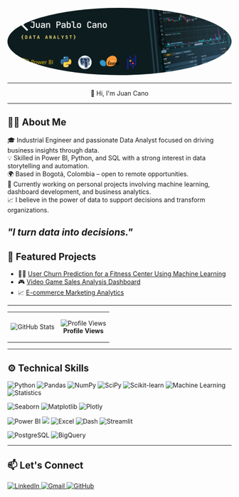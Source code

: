 <p align="center">
  <img src="assets/Banner para Linkedin Analista Sistemas Moderno Negro.png" width="1000" style="border-radius: 50%;">
</p>

---

<p align="center">
  👋 Hi, I'm Juan Cano
</p>

---
## 👨‍💻 About Me

🎓 Industrial Engineer and passionate Data Analyst focused on driving business insights through data.  
💡 Skilled in Power BI, Python, and SQL with a strong interest in data storytelling and automation.  
🌍 Based in Bogotá, Colombia – open to remote opportunities.  
🔎 Currently working on personal projects involving machine learning, dashboard development, and business analytics.  
📈 I believe in the power of data to support decisions and transform organizations.  

_"I turn data into decisions."_
---
## 🧠 Featured Projects

* 🏋️‍♂️ [User Churn Prediction for a Fitness Center Using Machine Learning](https://github.com/Juancanoanalyst/ModelFitness-ML)
* 🎮 [Video Game Sales Analysis Dashboard](https://github.com/Juancanoanalyst/videogames)
* 📈 [E-commerce Marketing Analytics](https://github.com/Juancanoanalyst/Showz-marketing)

---


<table>
  <tr>
    <td>
      <img src="https://github-profile-summary-cards.vercel.app/api/cards/profile-details?username=Juancanoanalyst&theme=tokyonight" alt="GitHub Stats"/>
    </td>
    <td>
      <p align="center">
        <img src="https://profile-counter.glitch.me/Juancanoanalyst/count.svg" alt="Profile Views"/>
        <br/>
        <strong>Profile Views</strong>
      </p>
    </td>
  </tr>
</table>


---

## ⚙️ Technical Skills

<!-- Data Analysis & Machine Learning Tools -->

![Python](https://img.shields.io/badge/-Python-3776AB?style=for-the-badge&logo=python&logoColor=white)
![Pandas](https://img.shields.io/badge/-Pandas-150458?style=for-the-badge&logo=pandas&logoColor=white)
![NumPy](https://img.shields.io/badge/-NumPy-013243?style=for-the-badge&logo=numpy&logoColor=white)
![SciPy](https://img.shields.io/badge/-SciPy-8CAAE6?style=for-the-badge&logo=scipy&logoColor=white)
![Scikit-learn](https://img.shields.io/badge/-Scikit--learn-F7931E?style=for-the-badge&logo=scikit-learn&logoColor=white)
![Machine Learning](https://img.shields.io/badge/-Machine%20Learning-0A192F?style=for-the-badge&logo=google&logoColor=white)
![Statistics](https://img.shields.io/badge/-Statistics-2E7D32?style=for-the-badge)

<!-- Data Visualization -->

![Seaborn](https://img.shields.io/badge/-Seaborn-4B8BBE?style=for-the-badge)
![Matplotlib](https://img.shields.io/badge/-Matplotlib-11557C?style=for-the-badge)
![Plotly](https://img.shields.io/badge/-Plotly-3F4F75?style=for-the-badge&logo=plotly&logoColor=white)

<!-- Business Intelligence -->

![Power BI](https://img.shields.io/badge/-Power%20BI-F2C811?style=for-the-badge&logo=powerbi&logoColor=black)
[<img src="https://upload.wikimedia.org/wikipedia/commons/4/4b/Tableau_Logo.png" height="28"/>](https://www.tableau.com/)
![Excel](https://img.shields.io/badge/-Excel-217346?style=for-the-badge&logo=microsoft-excel&logoColor=white)
![Dash](https://img.shields.io/badge/-Dash-00AEEF?style=for-the-badge)
![Streamlit](https://img.shields.io/badge/-Streamlit-FF4B4B?style=for-the-badge&logo=streamlit&logoColor=white)

<!-- Databases -->

![PostgreSQL](https://img.shields.io/badge/-PostgreSQL-336791?style=for-the-badge&logo=postgresql&logoColor=white)
![BigQuery](https://img.shields.io/badge/-BigQuery-4285F4?style=for-the-badge&logo=googlecloud&logoColor=white)

---
## 📫 Let's Connect

<a href="https://www.linkedin.com/in/juan-pablo-cano-chaparro/" target="_blank">
  <img src="https://cdn-icons-png.flaticon.com/512/174/174857.png" alt="LinkedIn" width="30"/>
</a>
<a href="mailto:jpcano983@gmail.com">
  <img src="https://ssl.gstatic.com/ui/v1/icons/mail/rfr/gmail.ico" alt="Gmail" width="30"/>
</a>
<a href="https://github.com/Juancanoanalyst" target="_blank">
  <img src="https://cdn-icons-png.flaticon.com/512/25/25231.png" alt="GitHub" width="30"/>
</a>



